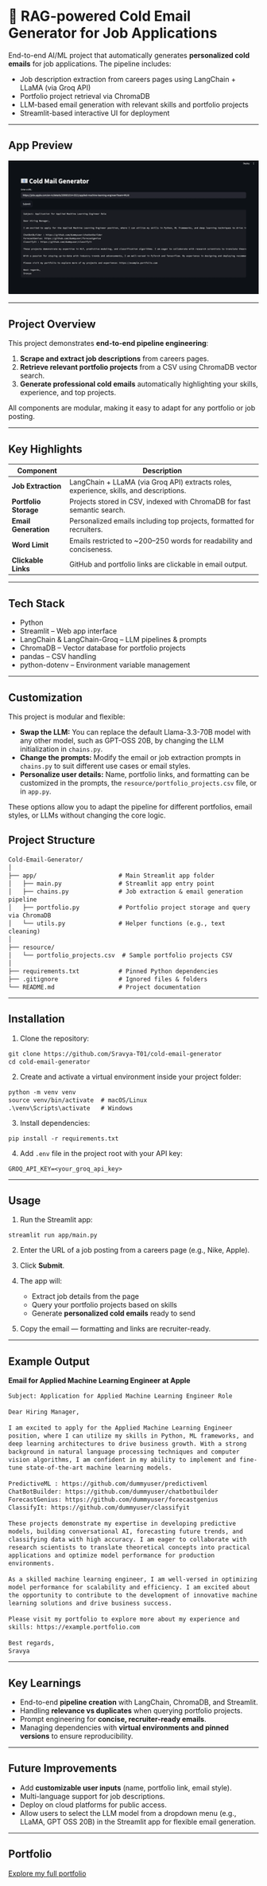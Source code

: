 # 📧 RAG-powered Cold Email Generator for Job Applications

End-to-end AI/ML project that automatically generates **personalized cold emails** for job applications. The pipeline includes:

- Job description extraction from careers pages using LangChain + LLaMA (via Groq API)
- Portfolio project retrieval via ChromaDB
- LLM-based email generation with relevant skills and portfolio projects
- Streamlit-based interactive UI for deployment

---

## App Preview

![Streamlit App Screenshot](images/email_generator.png)

---

## Project Overview

This project demonstrates **end-to-end pipeline engineering**:

1. **Scrape and extract job descriptions** from careers pages.
2. **Retrieve relevant portfolio projects** from a CSV using ChromaDB vector search.
3. **Generate professional cold emails** automatically highlighting your skills, experience, and top projects.

All components are modular, making it easy to adapt for any portfolio or job posting.

---

## Key Highlights

| Component                   | Description                                                                             |
| --------------------------- | --------------------------------------------------------------------------------------- |
| **Job Extraction**          | LangChain + LLaMA (via Groq API) extracts roles, experience, skills, and descriptions.  |
| **Portfolio Storage**       | Projects stored in CSV, indexed with ChromaDB for fast semantic search.                 |
| **Email Generation**        | Personalized emails including top projects, formatted for recruiters.                   |
| **Word Limit**              | Emails restricted to ~200–250 words for readability and conciseness.                    |
| **Clickable Links**         | GitHub and portfolio links are clickable in email output.                               |

---

## Tech Stack

- Python
- Streamlit – Web app interface  
- LangChain & LangChain-Groq – LLM pipelines & prompts  
- ChromaDB – Vector database for portfolio projects  
- pandas – CSV handling  
- python-dotenv – Environment variable management  

---

## Customization

This project is modular and flexible:

- **Swap the LLM:** You can replace the default Llama-3.3-70B model with any other model, such as GPT-OSS 20B, by changing the LLM initialization in `chains.py`.  
- **Change the prompts:** Modify the email or job extraction prompts in `chains.py` to suit different use cases or email styles.  
- **Personalize user details:** Name, portfolio links, and formatting can be customized in the prompts, the `resource/portfolio_projects.csv` file, or in `app.py`.

These options allow you to adapt the pipeline for different portfolios, email styles, or LLMs without changing the core logic.


## Project Structure

```
Cold-Email-Generator/
│
├── app/                       # Main Streamlit app folder
│   ├── main.py                # Streamlit app entry point
│   ├── chains.py              # Job extraction & email generation pipeline
│   ├── portfolio.py           # Portfolio project storage and query via ChromaDB
│   └── utils.py               # Helper functions (e.g., text cleaning)
│
├── resource/
│   └── portfolio_projects.csv  # Sample portfolio projects CSV
│
├── requirements.txt           # Pinned Python dependencies
├── .gitignore                 # Ignored files & folders
└── README.md                  # Project documentation

```

---

## Installation

1. Clone the repository:

```
git clone https://github.com/Sravya-T01/cold-email-generator
cd cold-email-generator

```

2. Create and activate a virtual environment inside your project folder:

```
python -m venv venv
source venv/bin/activate  # macOS/Linux
.\venv\Scripts\activate   # Windows
```

3. Install dependencies:

```
pip install -r requirements.txt
```

4. Add `.env` file in the project root with your API key:

```
GROQ_API_KEY=<your_groq_api_key>
```

---

## Usage

1. Run the Streamlit app:

```
streamlit run app/main.py
```

2. Enter the URL of a job posting from a careers page (e.g., Nike, Apple).  
3. Click **Submit**.  
4. The app will:  
   - Extract job details from the page  
   - Query your portfolio projects based on skills  
   - Generate **personalized cold emails** ready to send  

5. Copy the email — formatting and links are recruiter-ready.

---

## Example Output

**Email for Applied Machine Learning Engineer at Apple**

```
Subject: Application for Applied Machine Learning Engineer Role

Dear Hiring Manager,

I am excited to apply for the Applied Machine Learning Engineer position, where I can utilize my skills in Python, ML frameworks, and deep learning architectures to drive business growth. With a strong background in natural language processing techniques and computer vision algorithms, I am confident in my ability to implement and fine-tune state-of-the-art machine learning models.

PredictiveML : https://github.com/dummyuser/predictiveml
ChatBotBuilder: https://github.com/dummyuser/chatbotbuilder
ForecastGenius: https://github.com/dummyuser/forecastgenius
ClassifyIt: https://github.com/dummyuser/classifyit

These projects demonstrate my expertise in developing predictive models, building conversational AI, forecasting future trends, and classifying data with high accuracy. I am eager to collaborate with research scientists to translate theoretical concepts into practical applications and optimize model performance for production environments.

As a skilled machine learning engineer, I am well-versed in optimizing model performance for scalability and efficiency. I am excited about the opportunity to contribute to the development of innovative machine learning solutions and drive business success.

Please visit my portfolio to explore more about my experience and skills: https://example.portfolio.com

Best regards,
Sravya
```

---

## Key Learnings

- End-to-end **pipeline creation** with LangChain, ChromaDB, and Streamlit.  
- Handling **relevance vs duplicates** when querying portfolio projects.  
- Prompt engineering for **concise, recruiter-ready emails**.  
- Managing dependencies with **virtual environments and pinned versions** to ensure reproducibility.  

---

## Future Improvements

- Add **customizable user inputs** (name, portfolio link, email style).  
- Multi-language support for job descriptions.  
- Deploy on cloud platforms for public access.  
- Allow users to select the LLM model from a dropdown menu (e.g., LLaMA, GPT OSS 20B) in the Streamlit app for flexible email generation.


---

## Portfolio

[Explore my full portfolio](https://www.datascienceportfol.io/SravyaTirumalasetty)
